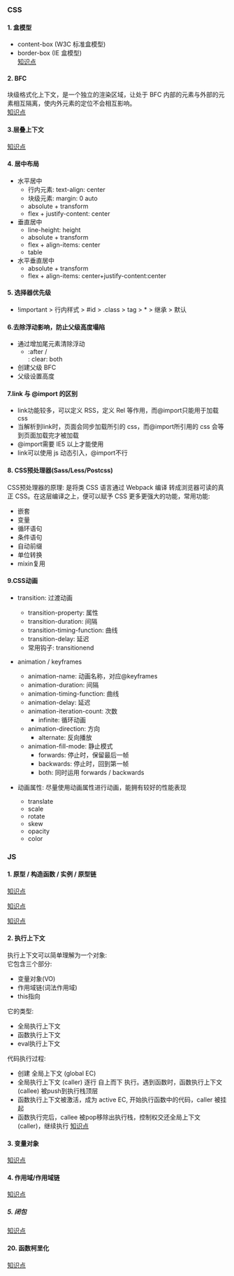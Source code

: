### CSS
#### 1. 盒模型
* content-box (W3C 标准盒模型)
* border-box (IE 盒模型)  
[知识点](https://blog.csdn.net/qq_34966814/article/details/82872971)

#### 2. BFC
块级格式化上下文，是一个独立的渲染区域，让处于 BFC 内部的元素与外部的元素相互隔离，使内外元素的定位不会相互影响。  
[知识点](https://www.cnblogs.com/yuer20180726/p/11395982.html)

#### 3.层叠上下文  
[知识点](https://blog.csdn.net/llll789789/article/details/97562099)

#### 4. 居中布局
* 水平居中
   * 行内元素: text-align: center
   * 块级元素: margin: 0 auto
   * absolute + transform
   * flex + justify-content: center
* 垂直居中
   * line-height: height
   * absolute + transform
   * flex + align-items: center
   * table
* 水平垂直居中
   * absolute + transform
   * flex + align-items: center+justify-content:center
   
#### 5. 选择器优先级
* !important > 行内样式 > #id > .class > tag > * > 继承 > 默认

#### 6.去除浮动影响，防止父级高度塌陷
* 通过增加尾元素清除浮动
   * :after / <br> : clear: both
* 创建父级 BFC
* 父级设置高度

#### 7.link 与 @import 的区别
* link功能较多，可以定义 RSS，定义 Rel 等作用，而@import只能用于加载 css
* 当解析到link时，页面会同步加载所引的 css，而@import所引用的 css 会等到页面加载完才被加载
* @import需要 IE5 以上才能使用
* link可以使用 js 动态引入，@import不行

#### 8. CSS预处理器(Sass/Less/Postcss)
CSS预处理器的原理: 是将类 CSS 语言通过 Webpack 编译 转成浏览器可读的真正 CSS。在这层编译之上，便可以赋予 CSS 更多更强大的功能，常用功能:
* 嵌套
* 变量
* 循环语句
* 条件语句
* 自动前缀
* 单位转换
* mixin复用

#### 9.CSS动画
* transition: 过渡动画
   * transition-property: 属性
   * transition-duration: 间隔
   * transition-timing-function: 曲线
   * transition-delay: 延迟
   * 常用钩子: transitionend

* animation / keyframes
   * animation-name: 动画名称，对应@keyframes
   * animation-duration: 间隔
   * animation-timing-function: 曲线
   * animation-delay: 延迟
   * animation-iteration-count: 次数
      * infinite: 循环动画
   * animation-direction: 方向
      * alternate: 反向播放
   * animation-fill-mode: 静止模式
      * forwards: 停止时，保留最后一帧
      * backwards: 停止时，回到第一帧
      * both: 同时运用 forwards / backwards
* 动画属性: 尽量使用动画属性进行动画，能拥有较好的性能表现
   * translate
   * scale
   * rotate
   * skew
   * opacity
   * color

### JS
#### 1. 原型 / 构造函数 / 实例 / 原型链  

[知识点](https://www.jianshu.com/p/dee9f8b14771)  

[知识点](https://www.jianshu.com/p/652991a67186)  

[知识点](https://www.jianshu.com/p/a4e1e7b6f4f8)  


#### 2. 执行上下文  
执行上下文可以简单理解为一个对象:  
它包含三个部分:  
* 变量对象(VO)
* 作用域链(词法作用域)
* this指向

它的类型:
* 全局执行上下文
* 函数执行上下文
* eval执行上下文

代码执行过程:  
* 创建 全局上下文 (global EC)
* 全局执行上下文 (caller) 逐行 自上而下 执行。遇到函数时，函数执行上下文 (callee) 被push到执行栈顶层
* 函数执行上下文被激活，成为 active EC, 开始执行函数中的代码，caller 被挂起
* 函数执行完后，callee 被pop移除出执行栈，控制权交还全局上下文 (caller)，继续执行
[知识点](https://www.jianshu.com/p/a6d37c77e8db)  

#### 3. 变量对象
[知识点](https://www.jianshu.com/p/330b1505e41d)  

#### 4. 作用域/作用域链  
[知识点](https://www.cnblogs.com/fundebug/p/10535230.html)  

##### 5. 闭包
[知识点](https://github.com/xxwhca/knowledge/blob/main/01-%E9%97%AD%E5%8C%85.md)  

#### 20. 函数柯里化
[知识点](https://www.cnblogs.com/ailingstar/p/12425649.html)
